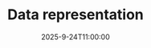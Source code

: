 ---
type: lecture
date: 2025-9-24T11:00:00
title: "Data representation"
lecture_type: Lecture
thumbnail: /static_files/presentations/lec.jpg
links:
- url: https://github.com/data-mining-UniPI/teaching25/tree/lectures/data%20representation
  name: slides
hide_from_announcments: true
---